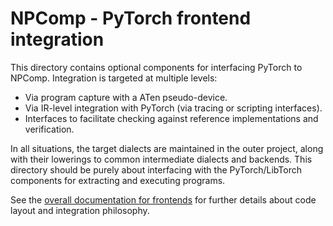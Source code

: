 # NPComp - PyTorch frontend integration

This directory contains optional components for interfacing PyTorch to NPComp.
Integration is targeted at multiple levels:

* Via program capture with a ATen pseudo-device.
* Via IR-level integration with PyTorch (via tracing or scripting interfaces).
* Interfaces to facilitate checking against reference implementations and
  verification.

In all situations, the target dialects are maintained in the outer project,
along with their lowerings to common intermediate dialects and backends. This
directory should be purely about interfacing with the PyTorch/LibTorch
components for extracting and executing programs.

See the [overall documentation for frontends](../README.md) for further details
about code layout and integration philosophy.
